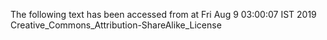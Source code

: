The following text has been accessed from at Fri Aug 9 03:00:07 IST 2019
Creative_Commons_Attribution-ShareAlike_License

